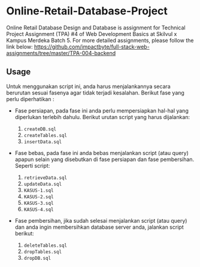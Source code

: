 # Online-Retail-Database-Project
Online Retail Database Design and Database is assignment for Technical Project Assignment (TPA) #4 of Web Development Basics at Skilvul x Kampus Merdeka Batch 5. For more detailed assignments, please follow the link below: https://github.com/impactbyte/full-stack-web-assignments/tree/master/TPA-004-backend
## Usage
Untuk menggunakan script ini, anda harus menjalankannya secara berurutan sesuai fasenya agar tidak terjadi kesalahan.
Berikut fase yang perlu diperhatikan :

- Fase persiapan, pada fase ini anda perlu mempersiapkan hal-hal yang diperlukan terlebih dahulu. Berikut urutan script yang harus dijalankan:
  1.  `createDB.sql`
  2.  `createTables.sql`
  3.  `insertData.sql`
     
- Fase bebas, pada fase ini anda bebas menjalankan script (atau query) apapun selain yang disebutkan di fase persiapan dan fase pembersihan. Seperti script:
  1. `retrieveData.sql`
  2. `updateData.sql`
  3. `KASUS-1.sql`
  4. `KASUS-2.sql`
  5. `KASUS-3.sql`
  6. `KASUS-4.sql`

- Fase pembersihan, jika sudah selesai menjalankan script (atau query) dan anda ingin membersihkan database server anda, jalankan script berikut:
  1.  `deleteTables.sql`
  2.  `dropTables.sql`
  3.  `dropDB.sql`
